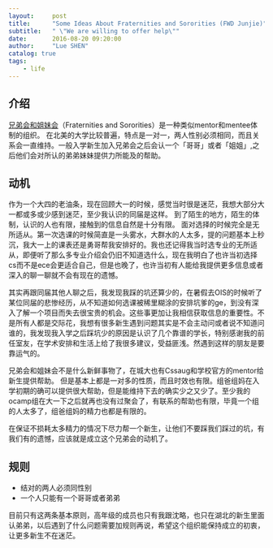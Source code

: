 ```yaml
---
layout:     post
title:      "Some Ideas About Fraternities and Sororities (FWD Junjie)"
subtitle:   " \"We are willing to offer help\""
date:       2016-08-20 09:20:00
author:     "Lue SHEN"
catalog: true
tags:
    - life
---
```


## 介绍

[兄弟会和姐妹会](https://www.zhihu.com/question/20451968)（Fraternities and Sororities）是一种类似mentor和mentee体制的组织。 在北美的大学比较普遍，特点是一对一，两人性别必须相同，而且关系会一直维持。一般入学新生加入兄弟会之后会认一个「哥哥」或者「姐姐」,之后他们会对所认的弟弟妹妹提供力所能及的帮助。

## 动机

作为一个大四的老油条，现在回顾大一的时候，感觉当时很是迷茫，我想大部分大一都或多或少感到迷茫，至少我认识的同届是这样。 到了陌生的地方，陌生的体制，认识的人也有限，接触到的信息自然是十分有限。 面对选择的时候完全是无所适从。第一次选课的时候简直是一头雾水，大群水的人太多，提的问题基本上秒沉，我大一上的课表还是勇哥帮我安排好的。我也还记得我当时选专业的无所适从，即便听了那么多专业介绍会仍旧不知道选什么，现在我明白了也许当初选择cs而不是ece会更适合自己，但是也晚了，也许当初有人能给我提供更多信息或者深入的聊一聊就不会有现在的遗憾。

其实再跟同届其他人聊之后，我发现我踩的坑还算少的，在暑假去OIS的时候听了某位同届的悲惨经历，从不知道如何选课被稀里糊涂的安排坑爹的ge，到没有深入了解一个项目而失去很宝贵的机会。这些事更加让我相信获取信息的重要性。不是所有人都是交际花，我想有很多新生遇到问题其实是不会主动问或者说不知道问谁的，我发现我入学之后踩坑少的原因是认识了几个靠谱的学长，特别感谢我的前任室友，在学术安排和生活上给了我很多建议，受益匪浅。然遇到这样的朋友是要靠运气的。

兄弟会和姐妹会不是什么新鲜事物了，在城大也有Cssaug和学校官方的mentor给新生提供帮助。 但是基本上都是一对多的性质，而且时效也有限。组爸组妈在入学初期的确可以提供很大帮助，但是能维持下去的确实少之又少了。至少我的ocamp组在大一下之后就再也没有过聚会了，有联系的帮助也有限，毕竟一个组的人太多了，组爸组妈的精力也都是有限的。 

在保证不损耗太多精力的情况下尽力帮一个新生，让他们不要踩我们踩过的坑，有我们有的遗憾，应该就是成立这个兄弟会的动机了。

## 规则

- 结对的两人必须同性别
- 一个人只能有一个哥哥或者弟弟

目前只有这两条基本原则，高年级的成员也只有我跟沈略，也只在湖北的新生里面认弟弟，以后遇到了什么问题需要加规则再说，希望这个组织能保持成立的初衷，让更多新生不在迷茫。
